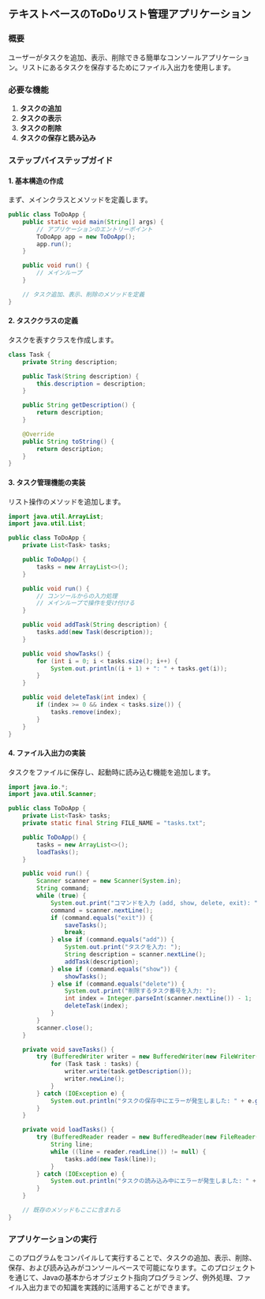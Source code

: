 ## テキストベースのToDoリスト管理アプリケーション

### 概要
ユーザーがタスクを追加、表示、削除できる簡単なコンソールアプリケーション。リストにあるタスクを保存するためにファイル入出力を使用します。

### 必要な機能
1. **タスクの追加**
2. **タスクの表示**
3. **タスクの削除**
4. **タスクの保存と読み込み**

### ステップバイステップガイド

#### 1. 基本構造の作成
まず、メインクラスとメソッドを定義します。

```java
public class ToDoApp {
    public static void main(String[] args) {
        // アプリケーションのエントリーポイント
        ToDoApp app = new ToDoApp();
        app.run();
    }

    public void run() {
        // メインループ
    }

    // タスク追加、表示、削除のメソッドを定義
}
```

#### 2. タスククラスの定義
タスクを表すクラスを作成します。

```java
class Task {
    private String description;

    public Task(String description) {
        this.description = description;
    }

    public String getDescription() {
        return description;
    }

    @Override
    public String toString() {
        return description;
    }
}
```

#### 3. タスク管理機能の実装
リスト操作のメソッドを追加します。

```java
import java.util.ArrayList;
import java.util.List;

public class ToDoApp {
    private List<Task> tasks;

    public ToDoApp() {
        tasks = new ArrayList<>();
    }

    public void run() {
        // コンソールからの入力処理
        // メインループで操作を受け付ける
    }

    public void addTask(String description) {
        tasks.add(new Task(description));
    }

    public void showTasks() {
        for (int i = 0; i < tasks.size(); i++) {
            System.out.println((i + 1) + ": " + tasks.get(i));
        }
    }

    public void deleteTask(int index) {
        if (index >= 0 && index < tasks.size()) {
            tasks.remove(index);
        }
    }
}
```

#### 4. ファイル入出力の実装
タスクをファイルに保存し、起動時に読み込む機能を追加します。

```java
import java.io.*;
import java.util.Scanner;

public class ToDoApp {
    private List<Task> tasks;
    private static final String FILE_NAME = "tasks.txt";

    public ToDoApp() {
        tasks = new ArrayList<>();
        loadTasks();
    }

    public void run() {
        Scanner scanner = new Scanner(System.in);
        String command;
        while (true) {
            System.out.print("コマンドを入力 (add, show, delete, exit): ");
            command = scanner.nextLine();
            if (command.equals("exit")) {
                saveTasks();
                break;
            } else if (command.equals("add")) {
                System.out.print("タスクを入力: ");
                String description = scanner.nextLine();
                addTask(description);
            } else if (command.equals("show")) {
                showTasks();
            } else if (command.equals("delete")) {
                System.out.print("削除するタスク番号を入力: ");
                int index = Integer.parseInt(scanner.nextLine()) - 1;
                deleteTask(index);
            }
        }
        scanner.close();
    }

    private void saveTasks() {
        try (BufferedWriter writer = new BufferedWriter(new FileWriter(FILE_NAME))) {
            for (Task task : tasks) {
                writer.write(task.getDescription());
                writer.newLine();
            }
        } catch (IOException e) {
            System.out.println("タスクの保存中にエラーが発生しました: " + e.getMessage());
        }
    }

    private void loadTasks() {
        try (BufferedReader reader = new BufferedReader(new FileReader(FILE_NAME))) {
            String line;
            while ((line = reader.readLine()) != null) {
                tasks.add(new Task(line));
            }
        } catch (IOException e) {
            System.out.println("タスクの読み込み中にエラーが発生しました: " + e.getMessage());
        }
    }

    // 既存のメソッドもここに含まれる
}
```

### アプリケーションの実行
このプログラムをコンパイルして実行することで、タスクの追加、表示、削除、保存、および読み込みがコンソールベースで可能になります。このプロジェクトを通じて、Javaの基本からオブジェクト指向プログラミング、例外処理、ファイル入出力までの知識を実践的に活用することができます。
